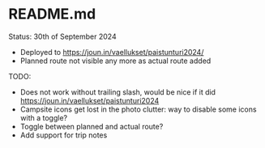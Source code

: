 # README.md

Status: 30th of September 2024
- Deployed to https://joun.in/vaellukset/paistunturi2024/
- Planned route not visible any more as actual route added

TODO:
- Does not work without trailing slash, would be nice if it did https://joun.in/vaellukset/paistunturi2024
- Campsite icons get lost in the photo clutter: way to disable some icons with a toggle?
- Toggle between planned and actual route?
- Add support for trip notes
